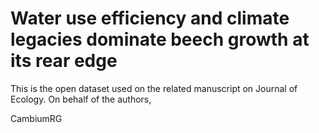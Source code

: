 # Water use efficiency and climate legacies dominate beech growth at its rear edge

This is the open dataset used on the related manuscript on Journal of Ecology.
On behalf of the authors,

CambiumRG
